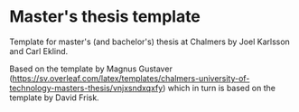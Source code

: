 # Master's thesis template
Template for master's (and bachelor's) thesis at Chalmers by Joel Karlsson and Carl Eklind.

Based on the template by Magnus Gustaver (https://sv.overleaf.com/latex/templates/chalmers-university-of-technology-masters-thesis/vnjxsndxqxfy) which in turn is based on the template by David Frisk.

